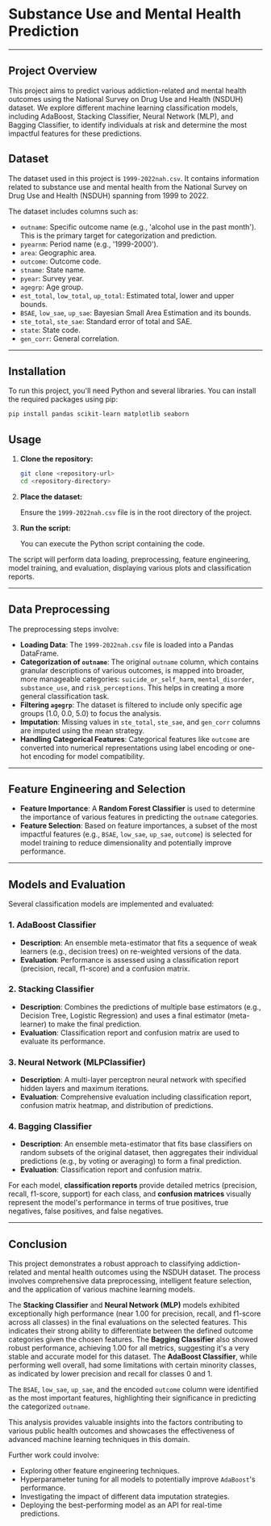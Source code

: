 # Substance Use and Mental Health Prediction

-----

## Project Overview

This project aims to predict various addiction-related and mental health outcomes using the National Survey on Drug Use and Health (NSDUH) dataset. We explore different machine learning classification models, including AdaBoost, Stacking Classifier, Neural Network (MLP), and Bagging Classifier, to identify individuals at risk and determine the most impactful features for these predictions.


## Dataset

The dataset used in this project is `1999-2022nah.csv`. It contains information related to substance use and mental health from the National Survey on Drug Use and Health (NSDUH) spanning from 1999 to 2022.

The dataset includes columns such as:

  - `outname`: Specific outcome name (e.g., 'alcohol use in the past month'). This is the primary target for categorization and prediction.
  - `pyearnm`: Period name (e.g., '1999-2000').
  - `area`: Geographic area.
  - `outcome`: Outcome code.
  - `stname`: State name.
  - `pyear`: Survey year.
  - `agegrp`: Age group.
  - `est_total`, `low_total`, `up_total`: Estimated total, lower and upper bounds.
  - `BSAE`, `low_sae`, `up_sae`: Bayesian Small Area Estimation and its bounds.
  - `ste_total`, `ste_sae`: Standard error of total and SAE.
  - `state`: State code.
  - `gen_corr`: General correlation.

-----

## Installation

To run this project, you'll need Python and several libraries. You can install the required packages using pip:

```bash
pip install pandas scikit-learn matplotlib seaborn
```

## Usage

1.  **Clone the repository:**

    ```bash
    git clone <repository-url>
    cd <repository-directory>
    ```

2.  **Place the dataset:**

    Ensure the `1999-2022nah.csv` file is in the root directory of the project.

3.  **Run the script:**

    You can execute the Python script containing the code.

The script will perform data loading, preprocessing, feature engineering, model training, and evaluation, displaying various plots and classification reports.

-----

## Data Preprocessing

The preprocessing steps involve:

  - **Loading Data**: The `1999-2022nah.csv` file is loaded into a Pandas DataFrame.
  - **Categorization of `outname`**: The original `outname` column, which contains granular descriptions of various outcomes, is mapped into broader, more manageable categories: `suicide_or_self_harm`, `mental_disorder`, `substance_use`, and `risk_perceptions`. This helps in creating a more general classification task.
  - **Filtering `agegrp`**: The dataset is filtered to include only specific age groups (1.0, 0.0, 5.0) to focus the analysis.
  - **Imputation**: Missing values in `ste_total`, `ste_sae`, and `gen_corr` columns are imputed using the mean strategy.
  - **Handling Categorical Features**: Categorical features like `outcome` are converted into numerical representations using label encoding or one-hot encoding for model compatibility.

-----

## Feature Engineering and Selection

  - **Feature Importance**: A **Random Forest Classifier** is used to determine the importance of various features in predicting the `outname` categories.
  - **Feature Selection**: Based on feature importances, a subset of the most impactful features (e.g., `BSAE`, `low_sae`, `up_sae`, `outcome`) is selected for model training to reduce dimensionality and potentially improve performance.

-----

## Models and Evaluation

Several classification models are implemented and evaluated:

### 1\. AdaBoost Classifier

  - **Description**: An ensemble meta-estimator that fits a sequence of weak learners (e.g., decision trees) on re-weighted versions of the data.
  - **Evaluation**: Performance is assessed using a classification report (precision, recall, f1-score) and a confusion matrix.

### 2\. Stacking Classifier

  - **Description**: Combines the predictions of multiple base estimators (e.g., Decision Tree, Logistic Regression) and uses a final estimator (meta-learner) to make the final prediction.
  - **Evaluation**: Classification report and confusion matrix are used to evaluate its performance.

### 3\. Neural Network (MLPClassifier)

  - **Description**: A multi-layer perceptron neural network with specified hidden layers and maximum iterations.
  - **Evaluation**: Comprehensive evaluation including classification report, confusion matrix heatmap, and distribution of predictions.

### 4\. Bagging Classifier

  - **Description**: An ensemble meta-estimator that fits base classifiers on random subsets of the original dataset, then aggregates their individual predictions (e.g., by voting or averaging) to form a final prediction.
  - **Evaluation**: Classification report and confusion matrix.

For each model, **classification reports** provide detailed metrics (precision, recall, f1-score, support) for each class, and **confusion matrices** visually represent the model's performance in terms of true positives, true negatives, false positives, and false negatives.

-----

## Conclusion

This project demonstrates a robust approach to classifying addiction-related and mental health outcomes using the NSDUH dataset. The process involves comprehensive data preprocessing, intelligent feature selection, and the application of various machine learning models.

The **Stacking Classifier** and **Neural Network (MLP)** models exhibited exceptionally high performance (near 1.00 for precision, recall, and f1-score across all classes) in the final evaluations on the selected features. This indicates their strong ability to differentiate between the defined outcome categories given the chosen features. The **Bagging Classifier** also showed robust performance, achieving 1.00 for all metrics, suggesting it's a very stable and accurate model for this dataset. The **AdaBoost Classifier**, while performing well overall, had some limitations with certain minority classes, as indicated by lower precision and recall for classes 0 and 1.

The `BSAE`, `low_sae`, `up_sae`, and the encoded `outcome` column were identified as the most important features, highlighting their significance in predicting the categorized `outname`.

This analysis provides valuable insights into the factors contributing to various public health outcomes and showcases the effectiveness of advanced machine learning techniques in this domain.

Further work could involve:

  - Exploring other feature engineering techniques.
  - Hyperparameter tuning for all models to potentially improve `AdaBoost`'s performance.
  - Investigating the impact of different data imputation strategies.
  - Deploying the best-performing model as an API for real-time predictions.
